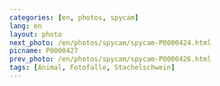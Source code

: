 ```yaml
---
categories: [en, photos, spycam]
lang: en
layout: photo
next_photo: /en/photos/spycam/spycam-P0000424.html
picname: P0000427
prev_photo: /en/photos/spycam/spycam-P0000426.html
tags: [Animal, Fotofalle, Stachelschwein]
---
```

